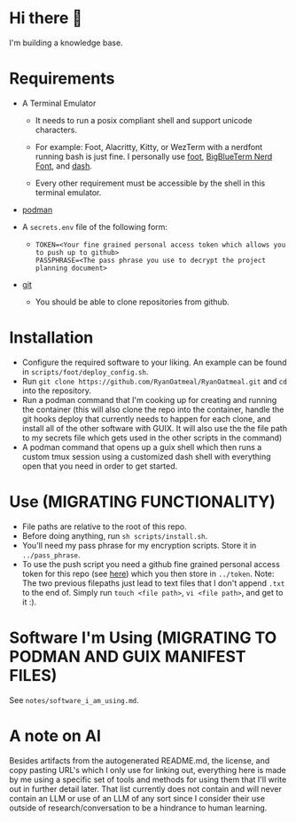 # Hi there 👋

I'm building a knowledge base.

# Requirements

- A Terminal Emulator
  
  + It needs to run a posix compliant shell and support unicode characters.

  + For example:  Foot, Alacritty, Kitty, or WezTerm with a nerdfont running 
    bash is just fine. I personally use 
    [foot](https://codeberg.org/dnkl/foot), 
    [BigBlueTerm Nerd Font](https://www.nerdfonts.com/font-downloads),
    and [dash](https://packages.debian.org/sid/dash).
  
  + Every other requirement must be accessible by the shell in this terminal 
    emulator.

- [podman](https://podman.io/)
  
- A `secrets.env` file of the following form:
  
  + ```
    TOKEN=<Your fine grained personal access token which allows you to push up to github>
    PASSPHRASE=<The pass phrase you use to decrypt the project planning document>
    ```
- [git](https://git-scm.com/)
  
  + You should be able to clone repositories from github.

# Installation

- Configure the required software to your liking. An example can be found in 
  `scripts/foot/deploy_config.sh`.  
- Run `git clone https://github.com/RyanOatmeal/RyanOatmeal.git` and `cd` 
  into the repository. 
- Run a podman command that I'm cooking up for creating and running the 
  container (this will also clone the repo into the container, 
  handle the git hooks deploy that currently needs to happen for each clone, 
  and install all of the other software with GUIX. It will also use the the 
  file path to my secrets file which gets used in the other scripts in the 
  command)
- A podman command that opens up a guix shell which then runs a custom
  tmux session using a customized dash shell with everything open that you 
  need in order to get started.

# Use (MIGRATING FUNCTIONALITY)

- File paths are relative to the root of this repo.
- Before doing anything, run `sh scripts/install.sh`.
- You'll need my pass phrase for my encryption scripts. Store it in `../pass_phrase`. 
- To use the push script you need a github fine grained personal access token for this repo
  (see [here](https://docs.github.com/en/authentication/keeping-your-account-and-data-secure/managing-your-personal-access-tokens))
  which you then store in `../token`. 
Note: The two previous filepaths just lead to text files that I don't append `.txt` to the end of. 
      Simply run `touch <file path>`, `vi <file path>`, and get to it :). 

# Software I'm Using (MIGRATING TO PODMAN AND GUIX MANIFEST FILES)

See `notes/software_i_am_using.md`.

# A note on AI

Besides artifacts from the autogenerated README.md, the license, and copy 
pasting URL's which I only use for linking out, everything here is made by me 
using a specific set of tools and methods for using them that I'll write out in 
further detail later. That list currently does not contain and will never 
contain an LLM or use of an LLM of any sort since I consider their use
outside of research/conversation to be a hindrance to human learning.
